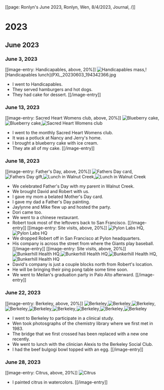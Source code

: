 [[page: Ronlyn's June 2023, Ronlyn, Wen, 8/4/2023, Journal,  /]]

# 2023
## June 2023
### June 3, 2023
[[image-entry: Handicapables, above, 20%]]
![Handicapables mass](PXL_20230603_185959157.jpg),![Handicapables lunch](PXL_20230603_194342366.jpg
* I went to Handicapables.
* They served hamburgers and hot dogs.
* They had cake for dessert.
[[/image-entry]]
### June 13, 2023
[[image-entry: Sacred Heart Womens club, above, 20%]]
![Blueberry cake](PXL_20230613_203322466.jpg),![Blueberry cake](PXL_20230613_230009855.jpg),![Sacred Heart Womens club](PXL_20230614_030615824.jpg)
* I went to the monthly Sacred Heart Womens club.
* It was a potluck at Nancy and Jerry's home.
* I brought a blueberry cake with ice cream.
* They ate all of my cake.
[[/image-entry]]
### June 18, 2023
[[image-entry: Father's Day, above, 20%]]
![Fathers Day card](PXL_20230617_232743130.jpg),![Fathers Day gift](PXL_20230617_232801703.jpg),![Lunch in Walnut Creek](PXL_20230618_185601916.jpg),![Lunch in Walnut Creek](PXL_20230618_201934527.jpg)
* We celebrated Father's Day with my parent in Walnut Creek.
* We brought David and Robert with us.
* I gave my mom a belated Mother's Day card.
* I gave my dad a Father's Day painting.
* Jaylynne and Mike flew up and hosted the party.
* Dori came too.
* We went to a chinese restaurant.
* Robert took most of the leftovers back to San Francisco.
[[/image-entry]]
[[image-entry: Site visits, above, 20%]]
![Pylon Labs HQ](PXL_20230618_224429013.jpg),![Pylon Labs HQ](PXL_20230618_221926034.jpg)
* We dropped Robert off in San Francisco at Pylon headquarters.
* His company is across the street from where the Giants play baseball.
[[/image-entry]]
[[image-entry: Site visits, above, 20%]]
![Bunkerhill Health HQ](PXL_20230618_230058762.jpg),![Bunkerhill Health HQ](PXL_20230618_230214815.jpg),![Bunkerhill Health HQ](PXL_20230618_230221487.jpg),![Bunkerhill Health HQ](PXL_20230618_231714271.jpg)
* David's company is just a couple blocks north from Robert's location.
* He will be bringing their ping pong table some time soon.
* We went to Meilan's graduation party in Palo Alto afterward.
[[/image-entry]]
### June 22, 2023
[[image-entry: Berkeley, above, 20%]]
![Berkeley](PXL_20230622_183834935.jpg),![Berkeley](PXL_20230622_185441188.jpg),![Berkeley](PXL_20230622_185452658.jpg),![Berkeley](PXL_20230622_191444136.jpg),![Berkeley](PXL_20230622_191639945.jpg),![Berkeley](PXL_20230622_192106159.jpg),![Berkeley](PXL_20230622_192428713.jpg),![Berkeley](PXL_20230622_202550823.jpg),![Berkeley](PXL_20230622_202603098.jpg)
* I went to Berkeley to participate in a clinical study.
* Wen took photosgraphs of the chemistry library where we first met in 1983.
* The bridge that we first crossed has been replaced with a new one recently.
* We went to lunch with the clinician Alexis to the Berkeley Social Club.
* I had the beef bulgogi bowl topped with an egg.
[[/image-entry]]
### June 28, 2023
[[image-entry: Citrus, above, 20%]]
![Citrus](PXL_20230628_150402765.jpg)
* I painted citrus in watercolors.
[[/image-entry]]
